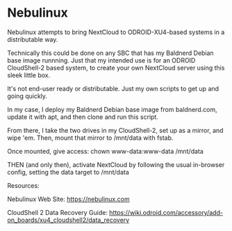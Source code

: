 # Nebulinux
Nebulinux attempts to bring NextCloud to ODROID-XU4-based systems in a distributable way.

Technically this could be done on any SBC that has my Baldnerd Debian base image runnning. Just that my intended use is for an ODROID CloudShell-2 based system, to create your own NextCloud server using this sleek little box.

It's not end-user ready or distributable. Just my own scripts to get up and going quickly.

In my case, I deploy my Baldnerd Debian base image from baldnerd.com, update it with apt, and then clone and run this script.

From there, I take the two drives in my CloudShell-2, set up as a mirror, and wipe 'em. Then, mount that mirror to /mnt/data with fstab.

Once mounted, give access: chown www-data:www-data /mnt/data

THEN (and only then), activate NextCloud by following the usual in-browser config, setting the data target to /mnt/data

Resources:

Nebulinux Web Site: https://nebulinux.com

CloudShell 2 Data Recovery Guide:
https://wiki.odroid.com/accessory/add-on_boards/xu4_cloudshell2/data_recovery
